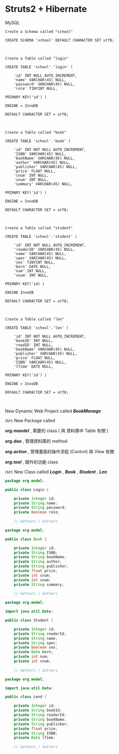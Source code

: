 # Struts2 + Hibernate

MySQL

`Create a Schema called "school"`

```mysql
CREATE SCHEMA 'school' DEFAULT CHARACTER SET utf8;
```

<br>

`Create a Table called "login"`

```mysql
CREATE TABLE 'school'.'login' (
	
	'id' INT NULL AUTO_INCREMENT,
	'name' VARCHAR(45) NULL,
	'password' VARCHAR(45) NULL,
	'role' TINYINT NULL,

PRIMARY KEY('id') )

ENGINE = InnoDB

DEFAULT CHARACTER SET = utf8;
```

<br>

`Create a Table called "book"`

```mysql
CREATE TABLE 'school'.'book' (

	'id' INT NOT NULL AUTO_INCREMENT,
	'ISBN' VARCHAR(45) NULL,
	'bookName' VARCHAR(45) NULL,
	'author' VARCHAR(45) NULL,
	'publisher' VARCHAR(45) NULL,
	'price' FLOAT NULL,
	'cnum' INT NULL,
	'snum' INT NULL,
	'summary' VARCHAR(45) NULL,

PRIMARY KEY('id') )

ENGINE = InnoDB

DEFAULT CHARACTER SET = utf8;
```

<br>

`Create a Table called "student"`

```mysql
CREATE TABLE 'school'.'student' (

	'id' INT NOT NULL AUTO_INCREMENT,
	'readerID' VARCHAR(45) NULL,
	'name' VARCHAR(45) NULL,
	'spec' VARCHAR(45) NULL,
	'sex' TINYINT NULL,
	'born' DATE NULL,
	'num' INT NULL,
	'snum' INT NULL,
	
PRIMARY KEY('id) )

ENGINE InnoDB

DEFAULT CHARACTER SET = utf8;
```

<br>

`Create a Table called "len"`

```mysql
CREATE TABLE 'school'.'len' (

	'id' INT NOT NULL AUTO_INCREMENT,
	'bookID' INT NULL,
	'readID' INT NULL,
	'bookName' VARCHAR(45) NULL,
	'publisher' VARCHAR(45) NULL,
	'price' FLOAT NULL,
	'ISBN' VARCHAR(45) NULL,
	'lTime' DATE NULL,

PRIMARY KEY('id') )

ENGINE = InooDB

DEFAULT CHARACTER SET = utf8;
```

<br>

New Dynamic Web Project called ***BookManage***

/src New Package called

***org.maodel*** , 需要的 class ( 與 資料庫中 Table 有關 )

***org.dao*** , 管理資料庫的 method

***org.action*** , 管理畫面的操作流程 (Control) 與 View 有關

***org.tool*** , 額外的功能 class

/src New Class called ***Login*** , ***Book*** , ***Student*** , ***Len***

```java
package org.model;

public class Login {

	private Integer id;
	private String name;
	private String password;
	private boolean role;
	
	// Getters / Setters
```

```java
package org.model;

public class Book {

	private Integer id;
	private String ISBN;
	private String bookName;
	private String author;
	private String publisher;
	private float price;
	private int cnum;
	private int snum;
	private String summary;
	
	// Getters / Setters
```

```java
package org.model;

import java.util.Date;

public class Student {

	private Integer id;
	private String readerId;
	private String name;
	private String spec;
	private boolean sex;
	private Date born;
	private int num;
	private int snum;
	
	// Getters / Setters
```

```java
package org.model;

import java.util.Date;

public class Lend {

	private Integer id;
	private String bookId;
	private String readerId;
	private String bookName;
	private String publisher;
	private float price;
	private String ISBN;
	private Date lTime;
	
	// Getters / Setters
```

<br>


